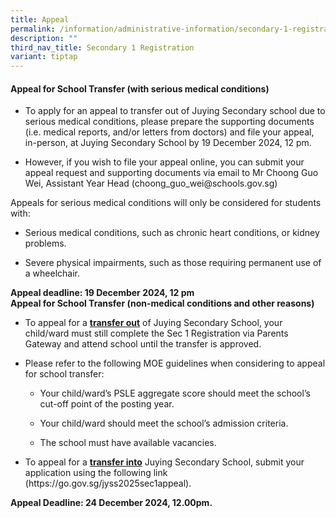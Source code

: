 ```yaml
---
title: Appeal
permalink: /information/administrative-information/secondary-1-registration/appeal/
description: ""
third_nav_title: Secondary 1 Registration
variant: tiptap
---
```

<h4><strong>Appeal for School Transfer (with serious medical conditions)</strong></h4>
<ul data-tight="true" class="tight">
<li>
<p>To apply for an appeal to transfer out of Juying Secondary school due
to serious medical conditions, please prepare the supporting documents
(i.e. medical reports, and/or letters from doctors) and file your appeal,
in-person, at Juying Secondary School by 19 December 2024, 12 pm.</p>
</li>
<li>
<p>However, if you wish to file your appeal online, you can submit your appeal
request and supporting documents via email to Mr Choong Guo Wei, Assistant
Year Head (<a rel="noopener noreferrer nofollow" target="_blank">choong_guo_wei@schools.gov.sg</a>)</p>
</li>
</ul>
<p>Appeals for serious medical conditions will only be considered for students
with:</p>
<ul data-tight="true" class="tight">
<li>
<p>Serious medical conditions, such as chronic heart conditions, or kidney
problems.</p>
</li>
<li>
<p>Severe physical impairments, such as those requiring permanent use of
a wheelchair.</p>
</li>
</ul>
<p><strong>Appeal deadline: 19 December 2024, 12 pm</strong>
<br><strong>Appeal for School Transfer (non-medical conditions and other reasons)</strong>
</p>
<ul data-tight="true" class="tight">
<li>
<p>To appeal for a <strong><u>transfer out</u></strong> of Juying Secondary
School, your child/ward must still complete the Sec 1 Registration via
Parents Gateway and attend school until the transfer is approved.</p>
</li>
<li>
<p>Please refer to the following MOE guidelines when considering to appeal
for school transfer:</p>
<ul data-tight="true" class="tight">
<li>
<p>Your child/ward’s PSLE aggregate score should meet the school’s cut-off
point of the posting year.</p>
</li>
<li>
<p>Your child/ward should meet the school’s admission criteria.</p>
</li>
<li>
<p>The school must have available vacancies.</p>
</li>
</ul>
</li>
<li>
<p>To appeal for a <strong><u>transfer into</u></strong> Juying Secondary School,
submit your application using the following link (<a rel="noopener noreferrer nofollow" target="_blank">https://go.gov.sg/jyss2025sec1appeal</a>).</p>
</li>
</ul>
<p><strong>Appeal Deadline: 24 December 2024, 12.00pm.</strong>
</p>
<p></p>